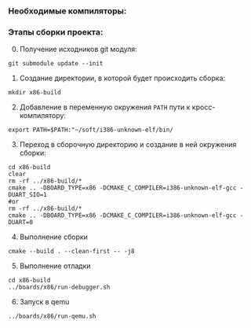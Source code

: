 ### Необходимые компиляторы:

### Этапы сборки проекта:
0. Получение исходников git модуля:  
```shell
git submodule update --init
```

1. Создание директории, в которой будет происходить сборка:  
```shell
mkdir x86-build
```

2. Добавление в переменную окружения `PATH` пути к кросс-компилятору:
```shell
export PATH=$PATH:"~/soft/i386-unknown-elf/bin/
```

3. Переход в сборочную директорию и создание в ней окружения сборки:  
```shell  
cd x86-build
clear
rm -rf ../x86-build/*
cmake .. -DBOARD_TYPE=x86 -DCMAKE_C_COMPILER=i386-unknown-elf-gcc -DUART_SIO=1
#or
rm -rf ../x86-build/*
cmake .. -DBOARD_TYPE=x86 -DCMAKE_C_COMPILER=i386-unknown-elf-gcc -DUART=0
```

4. Выполнение сборки  
```shell 
cmake --build . --clean-first -- -j8
```

5. Выполнение отладки  
```shell
cd x86-build
../boards/x86/run-debugger.sh
```

6. Запуск в qemu  
```shell 
../boards/x86/run-qemu.sh
```
